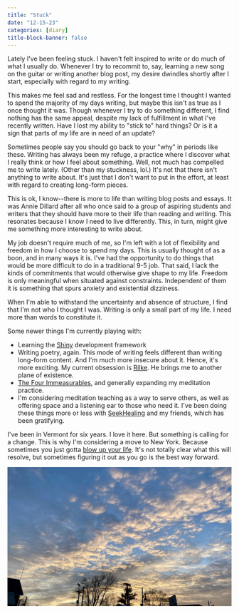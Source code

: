 ```yaml
---
title: "Stuck"
date: "12-15-23"
categories: [diary]
title-block-banner: false
---
```


Lately I've been feeling stuck. I haven't felt inspired to write or do much of what I usually do. Whenever I try to recommit to, say, learning a new song on the guitar or writing another blog post, my desire dwindles shortly after I start, especially with regard to my writing.

This makes me feel sad and restless. For the longest time I thought I wanted to spend the majority of my days writing, but maybe this isn't as true as I once thought it was. Though whenever I try to do something different, I find nothing has the same appeal, despite my lack of fulfillment in what I've recently written. Have I lost my ability to "stick to" hard things? Or is it a sign that parts of my life are in need of an update?

Sometimes people say you should go back to your "why" in periods like these. Writing has always been my refuge, a practice where I discover what I really think or how I feel about something. Well, not much has compelled me to write lately. (Other than my stuckness, lol.) It's not that there isn't anything to write about. It's just that I don't want to put in the effort, at least with regard to creating long-form pieces. 

This is ok, I know--there is more to life than writing blog posts and essays. It was Annie Dillard after all who once said to a group of aspiring students and writers that they should have more to their life than reading and writing. This resonates because I know I need to live differently. This, in turn, might give me something more interesting to write about.

My job doesn't require much of me, so I'm left with a lot of flexibility and freedom in how I choose to spend my days. This is usually thought of as a boon, and in many ways it is. I've had the opportunity to do things that would be more difficult to do in a traditional 9-5 job. That said, I lack the kinds of commitments that would otherwise give shape to my life. Freedom is only meaningful when situated against constraints. Independent of them it is something that spurs anxiety and existential dizziness. 

When I'm able to withstand the uncertainty and absence of structure, I find that I'm not who I thought I was. Writing is only a small part of my life. I need more than words to constitute it.

Some newer things I'm currently playing with:

- Learning the [Shiny](https://mastering-shiny.org/) development framework
- Writing poetry, again. This mode of writing feels different than writing long-form content. And I'm much more insecure about it. Hence, it's more exciting. My current obsession is [Rilke](https://poetrysociety.org/poems/the-first-elegy). He brings me to another plane of existence.
- [The Four Immeasurables](https://unfetteredmind.org/four-immeasurables/), and generally expanding my meditation practice. 
- I'm considering meditation teaching as a way to serve others, as well as offering space and a listening ear to those who need it. I've been doing these things more or less with [SeekHealing](https://www.seekhealing.org/) and my friends, which has been gratifying.

I've been in Vermont for six years. I love it here. But something is calling for a change. This is why I'm considering a move to New York. Because sometimes you just gotta [blow up your life](https://sashachapin.substack.com/p/in-praise-of-blowing-up-your-life). It's not totally clear what this will resolve, but sometimes figuring it out as you go is the best way forward.

![](/photos/12-15-23-skies.jpeg)